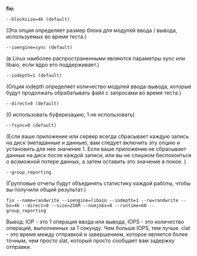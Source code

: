 **fio:**
```
--blocksize=4k (default) 
```
(Эта опция определяет размер блока для модулей ввода / вывода, используемых во время теста.)
```
--ioengine=sync (default) 
```
(в Linux наиболее распространенными являются параметры sync или libaio, если ядро ​​его поддерживает.)
```
--iodepth=1 (default) 
```
(Опция iodepth определяет количество модулей ввода-вывода, которые будут продолжать обрабатывать файл с запросами во время теста.)
```
--direct=0 (default) 
```
(0 использовать буферизацию, 1 не использовать)
```
--fsync=0 (default) 
```
(Если ваше приложение или сервер всегда сбрасывает каждую запись на диск (метаданные и данные), вам следует включить эту опцию и установить для нее значение 1. Если ваше приложение не сбрасывает данные на диск после каждой записи, или вы не слишком беспокоиться о возможной потере данных, а затем оставить это значение в покое. )
```
--group_reporting
```
(Групповые отчеты будут объединять статистику каждой работы, чтобы вы получили общий результат.)
```
fio --name=randwrite --ioengine=libaio --iodepth=1 --rw=randwrite --bs=4k --direct=0 --size=256M --numjobs=8 --runtime=60 --group_reporting
```
Вывод:
IOP - это 1 операция ввода или вывода, IOPS - это количество операций, выполненных за 1 секунду. Чем больше IOPS, тем лучше.
clat - это время между отправкой и завершением, которое является более точным, чем просто slat, который просто сообщает вам задержку отправки.
